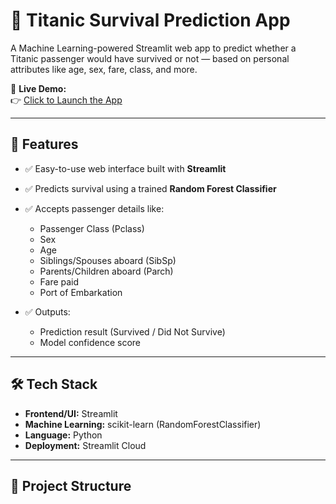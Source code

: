 # 🚢 Titanic Survival Prediction App

A Machine Learning-powered Streamlit web app to predict whether a Titanic passenger would have survived or not — based on personal attributes like age, sex, fare, class, and more.

🔗 **Live Demo:**  
👉 [Click to Launch the App](https://titanic-model-3dwjgtecmsb4zzdhb6y4ee.streamlit.app/)

---

## 📌 Features

- ✅ Easy-to-use web interface built with **Streamlit**
- ✅ Predicts survival using a trained **Random Forest Classifier**
- ✅ Accepts passenger details like:
  - Passenger Class (Pclass)
  - Sex
  - Age
  - Siblings/Spouses aboard (SibSp)
  - Parents/Children aboard (Parch)
  - Fare paid
  - Port of Embarkation

- ✅ Outputs:
  - Prediction result (Survived / Did Not Survive)
  - Model confidence score

---

## 🛠️ Tech Stack

- **Frontend/UI:** Streamlit
- **Machine Learning:** scikit-learn (RandomForestClassifier)
- **Language:** Python
- **Deployment:** Streamlit Cloud

---

## 📁 Project Structure

